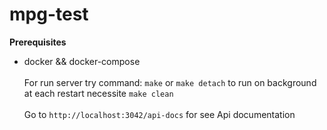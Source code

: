 # mpg-test

**Prerequisites**</br>
+ docker && docker-compose</br></br>
For run server try command: ``` make ``` or ``` make detach ``` to run on background</br>
at each restart necessite ``` make clean ```</br></br>
Go to ```http://localhost:3042/api-docs``` for see Api documentation
